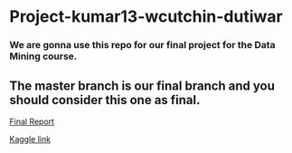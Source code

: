 # Project-kumar13-wcutchin-dutiwar
### We are gonna use this repo for our final project for the Data Mining course.

## The master branch is our final branch and you should consider this one as final.


[Final Report](https://github.iu.edu/B565-Fall2023/Project-kumar13-wcutchin-dutiwar/blob/master/Final_Report_DataMining.pdf)



[Kaggle link](https://www.kaggle.com/datasets/willianoliveiragibin/uk-property-price-data-1995-2023-04)
